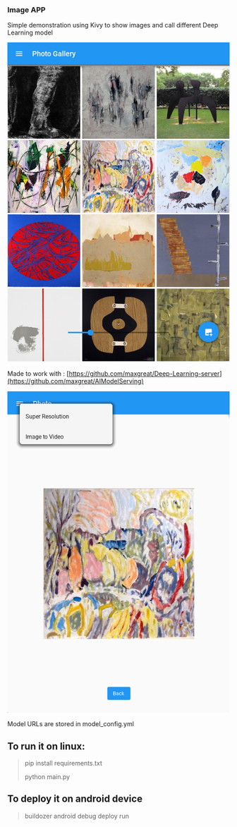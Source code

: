 ### Image APP ###

Simple demonstration using Kivy to show images and call different Deep Learning model

![Screenshot app gallery](example1.png)

Made to work with : [https://github.com/maxgreat/Deep-Learning-server](https://github.com/maxgreat/AIModelServing)

![Screenshot image view](example2.png)

Model URLs are stored in model_config.yml

## To run it on linux:

> pip install requirements.txt
> 
> python main.py

## To deploy it on android device
> buildozer android debug deploy run
